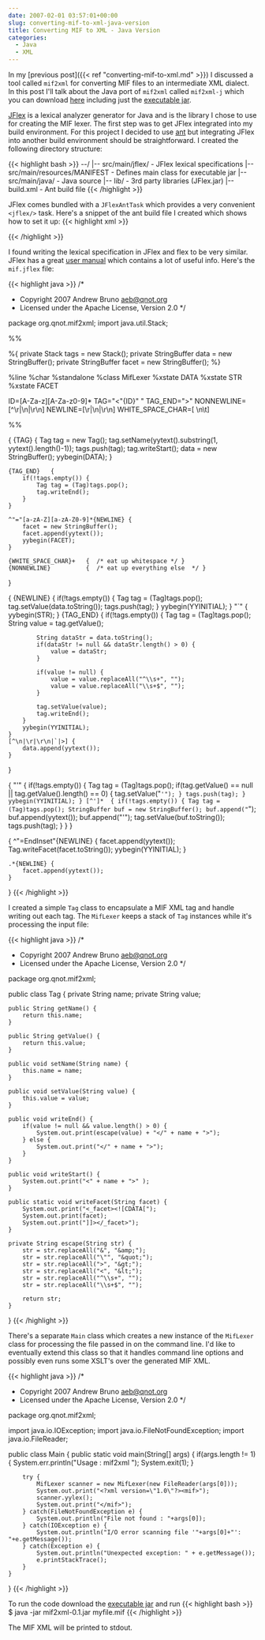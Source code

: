 ```yaml
---
date: 2007-02-01 03:57:01+00:00
slug: converting-mif-to-xml-java-version
title: Converting MIF to XML - Java Version
categories:
  - Java
  - XML
---
```


In my [previous post]({{< ref "converting-mif-to-xml.md" >}}) I discussed a
tool called `mif2xml` for converting MIF files to an intermediate XML dialect.
In this post I'll talk about the Java port of `mif2xml` called `mif2xml-j`
which you can download [here](https://github.com/aebruno/mif2xml-j) including
just the [executable
jar](https://github.com/downloads/aebruno/mif2xml-j/mif2xml-0.3.jar).<!--more-->

[JFlex](http://www.jflex.de/) is a lexical analyzer generator for Java and is
the library I chose to use for creating the MIF lexer. The first step was to
get JFlex integrated into my build environment. For this project I decided to
use [ant](http://ant.apache.org/) but integrating JFlex into another build
environment should be straightforward. I created the following
directory structure:

{{< highlight bash >}}
--/
  |-- src/main/jflex/               - JFlex lexical specifications
  |-- src/main/resources/MANIFEST   - Defines main class for executable jar
  |-- src/main/java/                - Java source
  |-- lib/                          - 3rd party libraries (JFlex.jar)
  |-- build.xml                     - Ant build file
{{< /highlight >}}

JFlex comes bundled with a `JFlexAntTask` which provides a very convenient
`<jflex/>` task. Here's a snippet of the ant build file I created which shows
how to set it up:
{{< highlight xml >}}
<property name="src"   location="${basedir}/src/main/java" />
<property name="lib" location="${basedir}/lib" />
<property name="scanner-file" value="${basedir}/src/main/jflex/mif.jflex" />

<path id="classpath">
    <pathelement location="${build}" />
    <fileset dir="${lib}">
        <include name="*.jar" />
    </fileset>
</path>

<taskdef classpathref="classpath" classname="JFlex.anttask.JFlexTask" name="jflex" />

<target name="jflex" description="Generate the MIF lexer">
    <echo message="Generating the MIF Lexer" />
    <jflex file="${scanner-file}" destdir="${src}" />
</target>
{{< /highlight >}}

I found writing the lexical specification in JFlex and flex to be very similar.
JFlex has a great [user manual](http://www.jflex.de/manual.html) which contains
a lot of useful info. Here's the `mif.jflex` file:

{{< highlight java >}}
/*
 * Copyright 2007 Andrew Bruno <aeb@qnot.org>
 * Licensed under the Apache License, Version 2.0
 */

package org.qnot.mif2xml;
import java.util.Stack;

%%

%{
  private Stack<Tag> tags = new Stack<Tag>();
  private StringBuffer data = new StringBuffer();
  private StringBuffer facet = new StringBuffer();
%}

%line
%char
%standalone
%class  MifLexer
%xstate DATA
%xstate STR
%xstate FACET

ID=[A-Za-z][A-Za-z0-9]*
TAG="<"{ID}" "
TAG_END=">"
NONNEWLINE=[^\r|\n|\r\n]
NEWLINE=[\r|\n|\r\n]
WHITE_SPACE_CHAR=[ \n\t]

%%

<YYINITIAL> { 
   {TAG}   {
        Tag tag = new Tag();
        tag.setName(yytext().substring(1, yytext().length()-1));
        tags.push(tag);
        tag.writeStart();
        data = new StringBuffer();
        yybegin(DATA);
    }

    {TAG_END}   {
        if(!tags.empty()) {
            Tag tag = (Tag)tags.pop();
            tag.writeEnd();
        }
    }

    ^"="[a-zA-Z][a-zA-Z0-9]*{NEWLINE} {
        facet = new StringBuffer();
        facet.append(yytext());
        yybegin(FACET);
    }

    {WHITE_SPACE_CHAR}+   {  /* eat up whitespace */ }
    {NONNEWLINE}          {  /* eat up everything else  */ }
}

<DATA> {
    {NEWLINE}  {
        if(!tags.empty()) {
            Tag tag = (Tag)tags.pop();
            tag.setValue(data.toString());
            tags.push(tag);
        }
        yybegin(YYINITIAL);
    }
    "`"  {  yybegin(STR); }
    {TAG_END}  {
        if(!tags.empty()) {
            Tag tag = (Tag)tags.pop();
            String value = tag.getValue();

            String dataStr = data.toString();
            if(dataStr != null && dataStr.length() > 0) {
                value = dataStr;
            }

            if(value != null) {
                value = value.replaceAll("^\\s+", "");
                value = value.replaceAll("\\s+$", "");
            }

            tag.setValue(value);
            tag.writeEnd();
        }
        yybegin(YYINITIAL);
    }
    [^\n|\r|\r\n|`|>] {
        data.append(yytext());
    }
}

<STR> {
    "'"  {
        if(!tags.empty()) {
            Tag tag = (Tag)tags.pop();
            if(tag.getValue() == null || tag.getValue().length() == 0) {
                tag.setValue("`'");
            }
            tags.push(tag);
        }
        yybegin(YYINITIAL);
    }
    [^']*  {
        if(!tags.empty()) {
            Tag tag = (Tag)tags.pop();
            StringBuffer buf = new StringBuffer();
            buf.append("`");
            buf.append(yytext());
            buf.append("'");
            tag.setValue(buf.toString());
            tags.push(tag);
        }
    }
}

<FACET> {
    ^"=EndInset"{NEWLINE} {
        facet.append(yytext());
        Tag.writeFacet(facet.toString());
        yybegin(YYINITIAL);
    }

    .*{NEWLINE} {
        facet.append(yytext());
    }
}
{{< /highlight >}}

I created a simple `Tag` class to encapsulate a MIF XML tag and handle writing
out each tag. The `MifLexer` keeps a stack of `Tag` instances while it's
processing the input file:

{{< highlight java >}}
/*
 * Copyright 2007 Andrew Bruno <aeb@qnot.org>
 * Licensed under the Apache License, Version 2.0
 */

package org.qnot.mif2xml;

public class Tag {
    private String name;
    private String value;

    public String getName() {
        return this.name;
    }

    public String getValue() {
        return this.value;
    }

    public void setName(String name) {
        this.name = name;
    }

    public void setValue(String value) {
        this.value = value;
    }

    public void writeEnd() {
        if(value != null && value.length() > 0) {
            System.out.print(escape(value) + "</" + name + ">");
        } else {
            System.out.print("</" + name + ">");
        }
    }

    public void writeStart() {
        System.out.print("<" + name + ">" );
    }

    public static void writeFacet(String facet) {
        System.out.print("<_facet><![CDATA[");
        System.out.print(facet);
        System.out.print("]]></_facet>");
    }

    private String escape(String str) {
        str = str.replaceAll("&", "&amp;");
        str = str.replaceAll("\"", "&quot;");
        str = str.replaceAll(">", "&gt;");
        str = str.replaceAll("<", "&lt;");
        str = str.replaceAll("^\\s+", "");
        str = str.replaceAll("\\s+$", "");

        return str;
    }
}
{{< /highlight >}}

There's a separate `Main` class which creates a new instance of the `MifLexer`
class for processing the file passed in on the command line. I'd like to
eventually extend this class so that it handles command line options and
possibly even runs some XSLT's over the generated MIF XML.

{{< highlight java >}}
/*
 * Copyright 2007 Andrew Bruno <aeb@qnot.org>
 * Licensed under the Apache License, Version 2.0
 */

package org.qnot.mif2xml;

import java.io.IOException;
import java.io.FileNotFoundException;
import java.io.FileReader;

public class Main {
    public static void main(String[] args) {
        if(args.length != 1) {
            System.err.println("Usage : mif2xml <inputfile>");
            System.exit(1);
        }

        try {
            MifLexer scanner = new MifLexer(new FileReader(args[0]));
            System.out.print("<?xml version=\"1.0\"?><mif>");
            scanner.yylex();
            System.out.print("</mif>");
        } catch(FileNotFoundException e) {
            System.out.println("File not found : "+args[0]);
        } catch(IOException e) {
            System.out.println("I/O error scanning file '"+args[0]+"': "+e.getMessage());
        } catch(Exception e) {
            System.out.println("Unexpected exception: " + e.getMessage());
            e.printStackTrace();
        }
    }
}
{{< /highlight >}}

To run the code download the [executable
jar](https://github.com/downloads/aebruno/mif2xml-j/mif2xml-0.3.jar) and run
{{< highlight bash >}}
$ java -jar mif2xml-0.1.jar myfile.mif
{{< /highlight >}}

The MIF XML will be printed to stdout.
